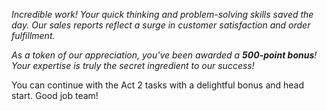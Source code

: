 *Incredible work! Your quick thinking and problem-solving skills saved the day. Our sales reports reflect a surge in customer satisfaction and order fulfillment.*

*As a token of our appreciation, you've been awarded a **500-point bonus**! Your expertise is truly the secret ingredient to our success!*

You can continue with the Act 2 tasks with a delightful bonus and head start. Good job team!
